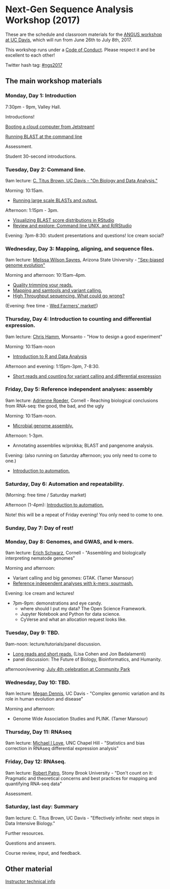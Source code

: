 # Next-Gen Sequence Analysis Workshop (2017)

These are the schedule and classroom materials for the
[ANGUS workshop at UC Davis](http://ivory.idyll.org/dibsi/ANGUS.html),
which will run from June 26th to July 8th, 2017.

This workshop runs under a [Code of Conduct](code-of-conduct.html). Please
respect it and be excellent to each other!

Twitter hash tag: [#ngs2017](https://twitter.com/search?f=tweets&q=%23ngs2017&src=typd)

## The main workshop materials

### Monday, Day 1: Introduction

7:30pm - 9pm, Valley Hall.

Introductions!

[Booting a cloud computer from Jetstream!](jetstream/boot.html)

[Running BLAST at the command line](running-command-line-blast.html)

Assessment.

Student 30-second introductions.

### Tuesday, Day 2: Command line.

9am lecture: [C. Titus Brown, UC Davis - "On Biology and Data Analysis."](https://osf.io/nsab3/)

Morning: 10:15am.
* [Running large scale BLASTs and output.](running-blast-large-scale.html)

Afternoon: 1:15pm - 3pm.
* [Visualizing BLAST score distributions in RStudio](visualizing-blast-scores-with-RStudio.html)
* [Review and explore: Command line UNIX, and R/RStudio](command-line-and-rstudio.html)

Evening: 7pm-8:30: student presentations and questions! Ice cream social?

### Wednesday, Day 3: Mapping, aligning, and sequence files.

9am lecture:
[Melissa Wilson Sayres](http://www.wilsonsayreslab.org/), Arizona State University - ["Sex-biased genome evolution"](https://osf.io/czj42/)

Morning and afternoon: 10:15am-4pm.
* [Quality trimming your reads.](quality-trimming.html)
* [Mapping and samtools and variant calling.](variant-calling.html)
* [High Throughput sequencing. What could go wrong?](https://github.com/wltrimbl/whatcouldgowrong)

(Evening: free time - [Wed Farmers' market!](http://www.davisfarmersmarket.org/))

### Thursday, Day 4: Introduction to counting and differential expression.

9am lecture: [Chris Hamm](https://butterflyology.github.io/about-me.html), Monsanto - "How to design a good experiment"

Morning: 10:15am-noon
* [Introduction to R and Data Analysis](introduction-to-R-and-dataframes.html)

Afternoon and evening: 1:15pm-3pm, 7-8:30.
* [Short reads and counting for variant calling and differential expression](counting.html)

### Friday, Day 5: Reference independent analyses: assembly

9am lecture: [Adrienne Roeder](http://roeder.wicmb.cornell.edu/), Cornell - Reaching biological conclusions from RNA-seq: the good, the bad, and the ugly

Morning: 10:15am-noon.
* [Microbial genome assembly.](genome-assembly.html)

Afternoon: 1-3pm.
* Annotating assemblies w/prokka; BLAST and pangenome analysis.

Evening: (also running on Saturday afternoon; you only need to come to one.)
* [Introduction to automation.](introduction-to-automation.html)

### Saturday, Day 6: Automation and repeatability.

(Morning: free time / Saturday market)

Afternoon (1-4pm): [Introduction to automation.](introduction-to-automation.html)

Note! this will be a repeat of Friday evening! You only need to come to one.

### Sunday, Day 7: Day of rest!

### Monday, Day 8: Genomes, and GWAS, and k-mers.

9am lecture: [Erich Schwarz](https://mbg.cornell.edu/people/erich-schwarz), Cornell - "Assembling and biologically interpreting nematode genomes"

Morning and afternoon:
* Variant calling and big genomes: GTAK. (Tamer Mansour)
* [Reference independent analyses with k-mers; sourmash.](kmers-and-sourmash.html)

Evening: Ice cream and lectures!
* 7pm-9pm: demonstrations and eye candy.
  - where should I put my data? The Open Science Framework.
  - Jupyter Notebook and Python for data science.
  - CyVerse and what an allocation request looks like.

### Tuesday, Day 9: TBD.

9am-noon: lecture/tutorials/panel discussion.
* [Long reads and short reads.](long-and-short-reads.html) (Lisa Cohen and Jon Badalamenti)
* panel discussion: The Future of Biology, Bioinformatics, and Humanity.

afternoon/evening: [July 4th celebration at Community Park](http://cityofdavis.org/city-hall/city-manager-s-office/community-events/fourth-of-july)

### Wednesday, Day 10: TBD.

9am lecture: [Megan Dennis](http://www.dennislab.org/), UC Davis - "Complex genomic variation and its role in human evolution and disease"

Morning and afternoon:
* Genome Wide Association Studies and PLINK. (Tamer Mansour)

### Thursday, Day 11: RNAseq

9am lecture: [Michael I Love](https://mikelove.github.io/), UNC Chapel Hill - "Statistics and bias correction in RNAseq differential expression analysis"

### Friday, Day 12: RNAseq.

9am lecture: [Robert Patro](http://www.robpatro.com/redesign/), Stony Brook University - "Don't count on it: Pragmatic and theoretical concerns and best practices for mapping and quantifying RNA-seq data"

Assessment.

### Saturday, last day: Summary

9am lecture: C. Titus Brown, UC Davis - "Effectively infinite: next steps in Data Intensive Biology."

Further resources.

Questions and answers.

Course review, input, and feedback.

## Other material

[Instructor technical info](for-instructors/index)
